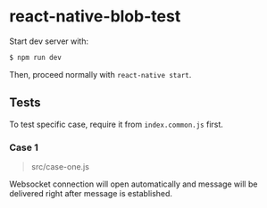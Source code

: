 # react-native-blob-test

Start dev server with:
```bash
$ npm run dev
```

Then, proceed normally with `react-native start`.

## Tests

To test specific case, require it from `index.common.js` first.

### Case 1

> src/case-one.js

Websocket connection will open automatically and message will be delivered right after message is
established.